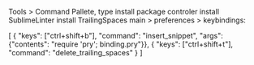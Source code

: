 Tools > Command Pallete, type install package controler
install SublimeLinter
install TrailingSpaces
main > preferences > keybindings:

[
	{ "keys": ["ctrl+shift+b"], "command": "insert_snippet", "args": {"contents": "require 'pry'; binding.pry"}},
	{ "keys": ["ctrl+shift+t"], "command": "delete_trailing_spaces" }
]

